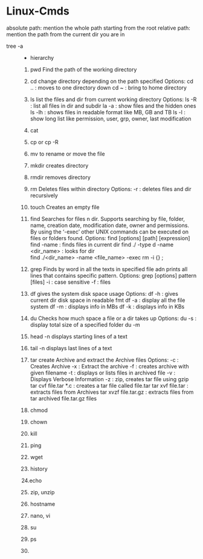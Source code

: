 # Linux-Cmds

absolute path: mention the whole path starting from the root
relative path: mention the path from the current dir you are in

tree -a <dir>
- hierarchy

1. pwd
Find the path of the working directory

2. cd
change directory depending on the path specified
Options:
cd .. : moves to one directory down
cd ~ : bring to home directory

3. ls
list the files and dir from current working directory
Options:
ls -R : list all files in dir and subdir
la -a : show files and the hidden ones
ls -lh : shows files in readable format like MB, GB and TB
ls -l : show long list like permission, user, grp, owner, last modification

4. cat
5. cp or cp -R <SOURCE> <DEST>

6. mv
to rename or move the file

7. mkdir
creates directory

8. rmdir
removes directory

9. rm 
Deletes files within directory
Options:
 -r : deletes files and dir recursively

10. touch
Creates an empty file

11. find
Searches for files n dir. Supports searching by file, folder, name, creation date, modification date, owner and permissions.
By using the ‘-exec’ other UNIX commands can be executed on files or folders found. 
Options:
find [options] [path] [expression]
find -name <filename> : finds files in current dir
find ./ -type d -name <dir_name> : looks for dir  
find ./<dir_name> -name <file_name> -exec rm -i {} \;

12. grep
Finds by word in all the texts in specified file adn prints all lines that contains specific pattern.
Options:
grep [options] pattern [files]
-i : case sensitive
-f : files

13. df
gives the system disk space usage
Options:
df -h : gives current dir disk space in readable fmt
df -a : display all the file system
df -m : displays info in MBs
df -k : displays info in KBs

14. du 
Checks how much space a file or a dir takes up
Options:
du -s : display total size of a specified folder
du -m

15. head -n
displays starting lines of a text

16. tail -n 
displays last lines of a text

17. tar
create Archive and extract the Archive files
Options:
-c : Creates Archive 
-x : Extract the archive 
-f : creates archive with given filename 
-t : displays or lists files in archived file 
-v : Displays Verbose Information 
-z : zip, creates tar file using gzip 
tar cvf file.tar *.c : creates a tar file called file.tar
tar xvf file.tar : extracts files from Archives
tar xvzf file.tar.gz : extracts files from tar archived file.tar.gz files
 
18. chmod

19. chown

20. kill

21. ping

22. wget

23. history

24.echo

25. zip, unzip

26. hostname

27. nano, vi

28. su

29. ps

30. 
